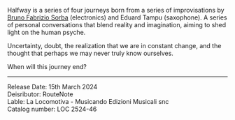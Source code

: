 Halfway is a series of four journeys born from a series of improvisations by [Bruno Fabrizio Sorba](https://www.youtube.com/@brunofabriziosorba379/videos) (electronics) and Eduard Tampu (saxophone). A series of personal conversations that blend reality and imagination, aiming to shed light on the human psyche. 

Uncertainty, doubt, the realization that we are in constant change, and the thought that perhaps we may never truly know ourselves. 

When will this journey end?

-------
Release Date: 15th March 2024 <br>
Deisributor: RouteNote <br>
Lable: La Locomotiva - Musicando Edizioni Musicali snc <br>
Catalog number: LOC 2524-46 <br>